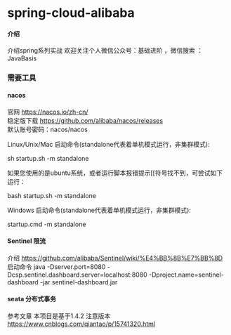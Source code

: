 # spring-cloud-alibaba

#### 介绍

介绍spring系列实战
欢迎关注个人微信公众号：基础进阶 ，微信搜索 ：JavaBasis

### 需要工具

#### nacos

官网 https://nacos.io/zh-cn/  
稳定版下载 https://github.com/alibaba/nacos/releases  
默认账号密码：nacos/nacos

Linux/Unix/Mac
启动命令(standalone代表着单机模式运行，非集群模式):

sh startup.sh -m standalone

如果您使用的是ubuntu系统，或者运行脚本报错提示[[符号找不到，可尝试如下运行：

bash startup.sh -m standalone

Windows
启动命令(standalone代表着单机模式运行，非集群模式):

startup.cmd -m standalone

#### Sentinel 限流

介绍
https://github.com/alibaba/Sentinel/wiki/%E4%BB%8B%E7%BB%8D
启动命令
java -Dserver.port=8080 -Dcsp.sentinel.dashboard.server=localhost:8080 -Dproject.name=sentinel-dashboard -jar
sentinel-dashboard.jar

#### seata 分布式事务

参考文章 本项目是基于1.4.2 注意版本
https://www.cnblogs.com/qiantao/p/15741320.html